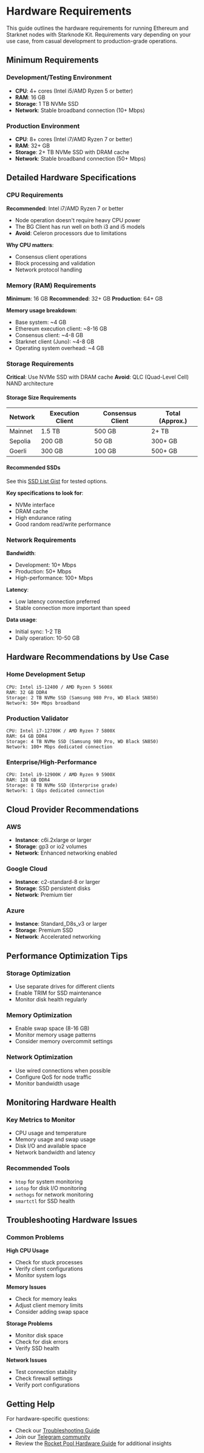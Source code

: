# Hardware Requirements

This guide outlines the hardware requirements for running Ethereum and Starknet nodes with Starknode Kit. Requirements vary depending on your use case, from casual development to production-grade operations.

## Minimum Requirements

### Development/Testing Environment

- **CPU**: 4+ cores (Intel i5/AMD Ryzen 5 or better)
- **RAM**: 16 GB
- **Storage**: 1 TB NVMe SSD
- **Network**: Stable broadband connection (10+ Mbps)

### Production Environment

- **CPU**: 8+ cores (Intel i7/AMD Ryzen 7 or better)
- **RAM**: 32+ GB
- **Storage**: 2+ TB NVMe SSD with DRAM cache
- **Network**: Stable broadband connection (50+ Mbps)

## Detailed Hardware Specifications

### CPU Requirements

**Recommended**: Intel i7/AMD Ryzen 7 or better
- Node operation doesn't require heavy CPU power
- The BG Client has run well on both i3 and i5 models
- **Avoid**: Celeron processors due to limitations

**Why CPU matters**:
- Consensus client operations
- Block processing and validation
- Network protocol handling

### Memory (RAM) Requirements

**Minimum**: 16 GB
**Recommended**: 32+ GB
**Production**: 64+ GB

**Memory usage breakdown**:
- Base system: ~4 GB
- Ethereum execution client: ~8-16 GB
- Consensus client: ~4-8 GB
- Starknet client (Juno): ~4-8 GB
- Operating system overhead: ~4 GB

### Storage Requirements

**Critical**: Use NVMe SSD with DRAM cache
**Avoid**: QLC (Quad-Level Cell) NAND architecture

#### Storage Size Requirements

| Network | Execution Client | Consensus Client | Total (Approx.) |
|---------|------------------|------------------|-----------------|
| Mainnet | 1.5 TB | 500 GB | 2+ TB |
| Sepolia | 200 GB | 50 GB | 300+ GB |
| Goerli | 300 GB | 100 GB | 500+ GB |

#### Recommended SSDs

See this [SSD List Gist](https://gist.github.com/bkase/fab02c5b3c404e9ef8e5c2071ac1558c) for tested options.

**Key specifications to look for**:
- NVMe interface
- DRAM cache
- High endurance rating
- Good random read/write performance

### Network Requirements

**Bandwidth**:
- Development: 10+ Mbps
- Production: 50+ Mbps
- High-performance: 100+ Mbps

**Latency**:
- Low latency connection preferred
- Stable connection more important than speed

**Data usage**:
- Initial sync: 1-2 TB
- Daily operation: 10-50 GB

## Hardware Recommendations by Use Case

### Home Development Setup

```
CPU: Intel i5-12400 / AMD Ryzen 5 5600X
RAM: 32 GB DDR4
Storage: 2 TB NVMe SSD (Samsung 980 Pro, WD Black SN850)
Network: 50+ Mbps broadband
```

### Production Validator

```
CPU: Intel i7-12700K / AMD Ryzen 7 5800X
RAM: 64 GB DDR4
Storage: 4 TB NVMe SSD (Samsung 980 Pro, WD Black SN850)
Network: 100+ Mbps dedicated connection
```

### Enterprise/High-Performance

```
CPU: Intel i9-12900K / AMD Ryzen 9 5900X
RAM: 128 GB DDR4
Storage: 8 TB NVMe SSD (Enterprise grade)
Network: 1 Gbps dedicated connection
```

## Cloud Provider Recommendations

### AWS
- **Instance**: c6i.2xlarge or larger
- **Storage**: gp3 or io2 volumes
- **Network**: Enhanced networking enabled

### Google Cloud
- **Instance**: c2-standard-8 or larger
- **Storage**: SSD persistent disks
- **Network**: Premium tier

### Azure
- **Instance**: Standard_D8s_v3 or larger
- **Storage**: Premium SSD
- **Network**: Accelerated networking

## Performance Optimization Tips

### Storage Optimization
- Use separate drives for different clients
- Enable TRIM for SSD maintenance
- Monitor disk health regularly

### Memory Optimization
- Enable swap space (8-16 GB)
- Monitor memory usage patterns
- Consider memory overcommit settings

### Network Optimization
- Use wired connections when possible
- Configure QoS for node traffic
- Monitor bandwidth usage

## Monitoring Hardware Health

### Key Metrics to Monitor
- CPU usage and temperature
- Memory usage and swap usage
- Disk I/O and available space
- Network bandwidth and latency

### Recommended Tools
- `htop` for system monitoring
- `iotop` for disk I/O monitoring
- `nethogs` for network monitoring
- `smartctl` for SSD health

## Troubleshooting Hardware Issues

### Common Problems

**High CPU Usage**
- Check for stuck processes
- Verify client configurations
- Monitor system logs

**Memory Issues**
- Check for memory leaks
- Adjust client memory limits
- Consider adding swap space

**Storage Problems**
- Monitor disk space
- Check for disk errors
- Verify SSD health

**Network Issues**
- Test connection stability
- Check firewall settings
- Verify port configurations

## Getting Help

For hardware-specific questions:

- Check our [Troubleshooting Guide](../operations/troubleshooting.md)
- Join our [Telegram community](https://t.me/+SCPbza9fk8dkYWI0)
- Review the [Rocket Pool Hardware Guide](https://docs.rocketpool.net/guides/node/hardware.html) for additional insights
